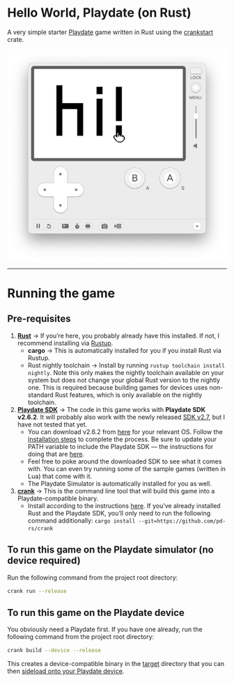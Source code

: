 # Hello World, Playdate (on Rust)

A very simple starter [Playdate](https://play.date) game written in Rust using the [crankstart](https://crates.io/crates/crankstart) crate. 

![screenshot](game.png)

---

# Running the game
## Pre-requisites

1. [**Rust**](https://www.rust-lang.org/) → If you’re here, you probably already have this installed. If not, I recommend installing via [Rustup](https://www.rust-lang.org/tools/install).
   - **cargo** → This is automatically installed for you if you install Rust via Rustup.
   - Rust nightly toolchain → Install by running `rustup toolchain install nightly`. Note this only makes the nightly toolchain available on your system but does not change your global Rust version to the nightly one. This is required because building games for devices uses non-standard Rust features, which is only available on the nightly toolchain.
2. [**Playdate SDK**](https://play.date/dev/) → The code in this game works with **Playdate SDK v2.6.2**. It will probably also work with the newly released [SDK v2.7](https://sdk.play.date/changelog/#_2_7_0), but I have not tested that yet. 
   - You can download v2.6.2 from [here](https://download-cdn.panic.com/playdate_sdk/) for your relevant OS. Follow the [Installation steps](https://sdk.play.date/2.6.2/Inside%20Playdate.html#_installation) to complete the process. Be sure to update your PATH variable to include the Playdate SDK — the instructions for doing that are [here](https://sdk.play.date/2.6.2/Inside%20Playdate.html#_set_playdate_sdk_path_environment_variable). 
   - Feel free to poke around the downloaded SDK to see what it comes with. You can even try running some of the sample games (written in Lua) that come with it. 
   - The Playdate Simulator is automatically installed for you as well.
3. [**crank**](https://github.com/pd-rs/crank) → This is the command line tool that will build this game into a Playdate-compatible binary. 
   - Install according to the instructions [here](https://github.com/pd-rs/crank). If you’ve already installed Rust and the Playdate SDK, you’ll only need to run the following command additionally: `cargo install --git=https://github.com/pd-rs/crank`

## To run this game on the Playdate simulator (no device required)

Run the following command from the project root directory:

```bash
crank run --release
```

## To run this game on the Playdate device

You obviously need a Playdate first. If you have one already, run the following command from the project root directory:

```bash
crank build --device --release
```

This creates a device-compatible binary in the [target](/target) directory that you can then [sideload onto your Playdate device](https://help.play.date/games/sideloading/).